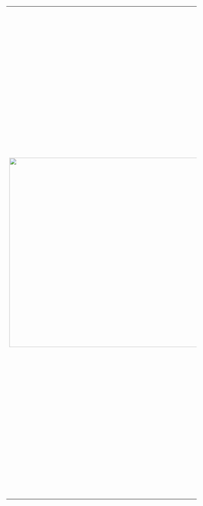 <table>
<tr>
<td>

<img width="500" src="https://github-readme-stats.vercel.app/api?username=kabachuha&show_icons=true&count_private=true&layout=compact&hide_title=false&theme=transparent">

</td>
<td>
<div>
  <ul>
    <li>🚢 Software/ML Engineer at Huawei's "Hoah's Ark lab" 📚</li>
    <li>🔭 Bachelor in 🤓 Applied Math and Physics ⚛️</li>
    <li>🎓 Currently studying for a masters</li>
    <li>🌱 Participating in fusion projects at school, doing Computer Vision ⚡</li>
    <li>👷 ML and AI projects: Diffusion and AR-based models 🤗. </li>
    <li>⭐ My papers are accepted at A and A* level conferences: </li>
    <li>🪄 <a href="https://www.isca-archive.org/interspeech_2024/sadekova24_interspeech.pdf"> [InterSpeech 2024] PitchFlow</a>; </li>
    <li>🧨 <a href="https://openreview.net/forum?id=XxCgeWSTNp">[ICLR 2025 Accepted] Improved Sampling Algorithms for Lévy-Itô Diffusion Models</a> </li>
    <li>🐍 Skills in Python, C/C++, Lua and Java 🍵</li>
    <li>✏️ Love making digital and AI-assisted art projects 🤖</li>
    <li>💬 To contact me, send emails. Pronouns: he/him</li>
  </ul>
</div>
</td>
</tr>
</table>

